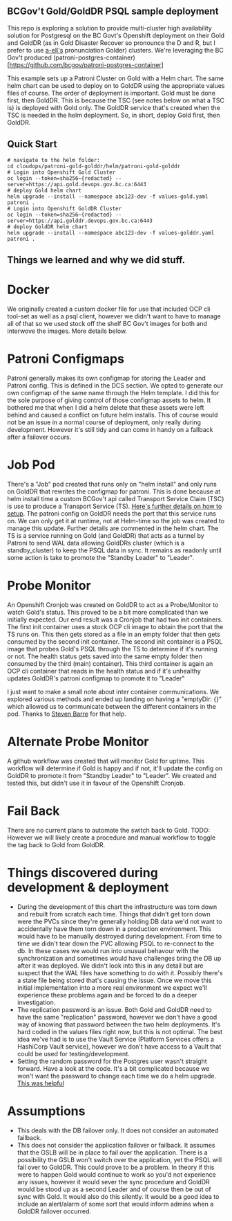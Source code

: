 ## BCGov't Gold/GoldDR PSQL sample deployment
This repo is exploring a solution to provide multi-cluster high availability solution for Postgresql on the BC Govt's Openshift deployment on their Gold and GoldDR (as in Gold Disaster Recover so pronounce the D and R, but I prefer to use [a-ell's](https://github.com/a-ell) pronunciation Golder) clusters. We're leveraging the BC Gov't produced (patroni-postgres-container)[https://github.com/bcgov/patroni-postgres-container]

This example sets up a Patroni Cluster on Gold with a Helm chart. The same helm chart can be used to deploy on to GoldDR using the appropriate values files of course. The order of deployment is important. Gold must be done first, then GoldDR.  This is because the TSC (see notes below on what a TSC is) is deployed with Gold only. The GoldDR service that's created when the TSC is needed in the helm deployment. So, in short, deploy Gold first, then GoldDR.

## Quick Start

```
# navigate to the helm folder:
cd cloudops/patroni-gold-golddr/helm/patroni-gold-golddr
# Login into Openshift Gold Cluster
oc login --token=sha256~{redacted} --server=https://api.gold.devops.gov.bc.ca:6443
# deploy Gold helm chart
helm upgrade --install --namespace abc123-dev -f values-gold.yaml patroni .
# Login into Openshift GoldDR Cluster
oc login --token=sha256~{redacted} --server=https://api.golddr.devops.gov.bc.ca:6443
# deploy GoldDR helm chart
helm upgrade --install --namespace abc123-dev -f values-golddr.yaml patroni .
```

## Things we learned and why we did stuff.
# Docker
We originally created a custom docker file for use that included OCP cli tool-set as well as a psql client, however we didn't want to have to manage all of that so we used stock off the shelf BC Gov't images for both and interwove the images. More details below.

# Patroni Configmaps
Patroni generally makes its own configmap for storing the Leader and Patroni config.  This is defined in the DCS section. We opted to generate our own configmap of the same name through the Helm template. I did this for the sole purpose of giving control of those configmap assets to helm. It bothered me that when I did a helm delete that these assets were left behind and caused a conflict on future helm installs. This of course would not be an issue in a normal course of deployment, only really during development. However it's still tidy and can come in handy on a fallback after a failover occurs.

# Job Pod
There's a "Job" pod created that runs only on "helm install" and only runs on GoldDR that rewrites the configmap for patroni. This is done because at helm install time a custom BCGov't api called Transport Service Claim (TSC) is use to produce a Transport Service (TS). [Here's further details on how to setup](https://beta-docs.developer.gov.bc.ca/set-up-tcp-connectivity-on-private-cloud-openshift-platform/). The patroni config on GoldDR needs the port that this service runs on. We can only get it at runtime, not at Helm-time so the job was created to manage this update. Further details are commented in the helm chart. The TS is a service running on Gold (and GoldDR) that acts as a tunnel by Patroni to send WAL data allowing GoldDRs cluster (which is a standby_cluster) to keep the PSQL data in sync. It remains as readonly until some action is take to promote the "Standby Leader" to "Leader".

# Probe Monitor
An Openshift Cronjob was created on GoldDR to act as a Probe/Monitor to watch Gold's status. This proved to be a bit more complicated than we initially expected.
Our end result was a Cronjob that had two init containers. The first init container uses a stock OCP cli image to obtain the port that the TS runs on. This then gets stored as a file in an empty folder that then gets consumed by the second init container. The second init container is a PSQL image that probes Gold's PSQL through the TS to determine if it's running or not. The health status gets saved into the same empty folder then consumed by the third (main) container).  This third container is again an OCP cli container that reads in the health status and if it's unhealthy updates GoldDR's patroni configmap to promote it to "Leader"

I just want to make a small note about inter container communications. We explored various methods and ended up landing on having a "emptyDir: {}" which allowed us to communicate between the different containers in the pod. Thanks to [Steven Barre](https://github.com/StevenBarre) for that help.
# Alternate Probe Monitor
A github workflow was created that will monitor Gold for uptime. This workflow will determine if Gold is happy and if not, it'll update the config on GoldDR to promote it from "Standby Leader" to "Leader". We created and tested this, but didn't use it in favour of the Openshift Cronjob.

# Fail Back
There are no current plans to automate the switch back to Gold. TODO: However we will likely create a procedure and manual workflow to toggle the tag back to Gold from GoldDR.

# Things discovered during development & deployment
- During the development of this chart the infrastructure was torn down and rebuilt from scratch each time.  Things that didn't get torn down were the PVCs since they're generally holding DB data we'd not want to accidentally have them torn down in a production environment.  This would have to be manually destroyed during development. From time to time we didn't tear down the PVC allowing PSQL to re-connect to the db.  In these cases we would run into unusual behavour with the synchronization and sometimes would have challenges bring the DB up after it was deployed. We didn't look into this in any detail but are suspect that the WAL files have something to do with it. Possibly there's a state file being stored that's causing the issue. Once we move this initial implementation into a more real environment we expect we'll experience these problems again and be forced to do a deeper investigation.
- The replication password is an issue. Both Gold and GoldDR need to have the same "replication" password, however we don't have a good way of knowing that password between the two helm deployments.  It's hard coded in the values files right now, but this is not optimal. The best idea we've had is to use the Vault Service (Platform Services offers a HashiCorp Vault service), however we don't have access to a Vault that could be used for testing/development.
- Setting the random password for the Postgres user wasn't straight forward.  Have a look at the code.  It's a bit complicated because we won't want the password to change each time we do a helm upgrade. [This was helpful](https://itnext.io/manage-auto-generated-secrets-in-your-helm-charts-5aee48ba6918)

# Assumptions
- This deals with the DB failover only. It does not consider an automated failback.
- This does not consider the application failover or failback. It assumes that the GSLB will be in place to fail over the application. There is a possibility the GSLB won't switch over the application, yet the PSQL will fail over to GoldDR. This could prove to be a problem. In theory if this were to happen Gold would continue to work so you'd not experience any issues, however it would sever the sync procedure and GoldDR would be stood up as a second Leader and of course then be out of sync with Gold. It would also do this silently. It would be a good idea to include an alert/alarm of some sort that would inform admins when a GoldDR failover occurred.

